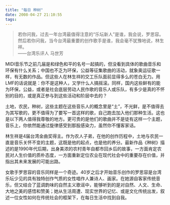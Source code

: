 ```yaml
---
title: "每日 种树"
date: 2008-04-27 21:10:55
tags:
---
```


> 若你问我，过去一年台湾最值得注意的“乐坛新人”是谁，我会说，罗思容。  
> 然后若你问我，当今台湾最重要的创作歌手是谁，我会毫不犹豫地说，林生祥。  
> ——台湾乐评人 马世芳

  
MIDI音乐节之前几届是和绿色和平的名号一起搞的，但没看到具体的歌曲音乐和环保有什么关系；中国也不乏为环保，公益等征集歌曲的活动，就象奥运征歌一样，有无数的作品。但这些人在林生祥的交工乐队面前显得多么的苍白无力。用LMF的话说就是：你不是这种人，又学什么人搞摇滚。同样，国内这些鲜有的能为环保，公益，或者是社会底层劳动人民作歌的音乐人或乐队，有多少是真的不怀别的目的，或是真正参与到这些活动和阶层中去的？

土地，农民，种树，这些主题在这些音乐人的概念里是“土”，不光鲜，是不值得去为其写歌的，更不值得为了要写一首这样的歌，自己跑去加入他们那种生活。这也是以下两人值得我尊敬的地方。更可贵的是他们的歌曲并不是徒有这样一个主题，音乐上，你依然能通过旋律感受到那股感染力，虽然你不懂客家话。
 
林生祥是4届台湾金曲奖得主。作为农人子弟，在他的创作历程中，土地与农民一直是音乐关怀不变的主题，这既是他的起点，也是他的养分。最新作品《种树》描述的是1990年代后期，出身美浓的农村青年自都市回乡后的故事，一方面肯定农民对人生价值的质朴态度，一方面重新定位农业在现代社会中的重要存在价值，并指出其未来发展的可能出路。

女歌手罗思容的音乐同样是一个奇迹。40岁之后才开始音乐创作的罗思容是台湾乐坛少见的具有独特创作气质的女性唱作人兼诗人、画家。在她源自客家传统音乐，但又结合了蓝调韵味的自然主义歌谣中，能够听到的是对自然、人文、生命、大地之美的感悟和赞美；她从生活周遭、现实世界的记忆、或是文化传统出发，叙述一位女性如何在传统社会的框架下，在每日生活中找到自我。